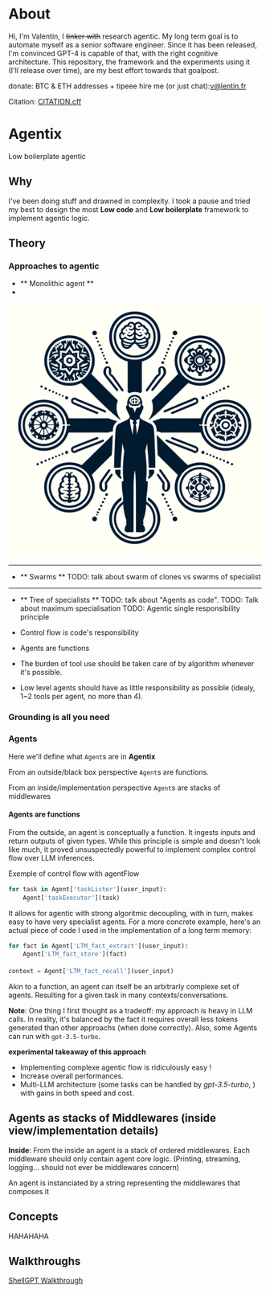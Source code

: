 # About
Hi, I'm Valentin, I ~~tinker with~~ research agentic.
My long term goal is to automate myself as a senior software engineer.
Since it has been released, I'm convinced GPT-4 is capable of that, with the right cognitive architecture.
This repository, the framework and the experiments using it (I'll release over time), are my best effort towards that goalpost.

donate: BTC & ETH addresses + tipeee
hire me (or just chat):v@lentin.fr

Citation: 
[CITATION.cff](CITATION.cff)

# Agentix

Low boilerplate agentic

## Why
I've been doing stuff and drawned in complexity.
I took a pause and tried my best to design the most **Low code** and **Low boilerplate** framework to implement agentic logic.


## Theory
### Approaches to agentic
* ** Monolithic agent **
* 
![assets/monolith.webp](assets/monolith.webp)
___________

* ** Swarms **
TODO: talk about swarm of clones vs swarms of specialist

______________

* ** Tree of specialists **
TODO: talk about "Agents as code".
TODO: Talk about maximum specialisation
TODO: Agentic single responsibility principle


* Control flow is code's responsibility
* Agents are functions
* The burden of tool use should be taken care of by algorithm whenever it's possible.
* Low level agents should have as little responsibility as possible (idealy, 1~2 tools per agent, no more than 4).


### Grounding is all you need

### Agents

Here we'll define what `Agent`s are in **Agentix**

From an outside/black box perspective `Agent`s are functions.

From an inside/implementation perspective `Agent`s are stacks of middlewares

#### Agents are functions

From the outside, an agent is conceptually a function. It ingests inputs and return outputs of given types. While this principle is simple and doesn't look like much, it proved unsuspectedly powerful to implement complex control flow over LLM inferences.

Exemple of control flow with agentFlow
```python
for task in Agent['taskLister'](user_input):
    Agent['taskExecutor'](task)
```

It allows for agentic with strong algoritmic decoupling, with in turn, makes easy to have very specialist agents.
For a more concrete example, here's an actual piece of code I used in the implementation of a long term memory:

```python
for fact in Agent['LTM_fact_extract'](user_input):
    Agent['LTM_fact_store'](fact)

context = Agent['LTM_fact_recall'](user_input)
```

Akin to a function, an agent can itself be an arbitrarly complexe set of agents. Resulting for a given task in many contexts/conversations.

**Note**: One thing I first thought as a tradeoff: my approach is heavy in LLM calls. In reality, it's balanced by the fact it requires overall less tokens generated than other approachs (when done correctly). Also, some Agents can run with `gpt-3.5-turbo`.

**experimental takeaway of this approach**
* Implementing complexe agentic flow is ridiculously easy !
* Increase overall performances.
* Multi-LLM architecture (some tasks can be handled by _gpt-3.5-turbo_, ) with gains in both speed and cost.

## Agents as stacks of Middlewares (inside view/implementation details)
**Inside**:
From the inside an agent is a stack of ordered middlewares.
Each middleware should only contain agent core logic.
(Printing, streaming, logging... should not ever be middlewares concern)

An agent is instanciated by a string representing the middlewares that composes it

## Concepts
HAHAHAHA
## Walkthroughs
[ShellGPT Walkthrough](/examples/ShellGPT.md)
